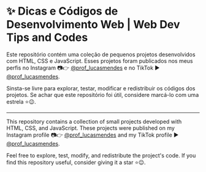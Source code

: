 # :sparkles: Dicas e Códigos de Desenvolvimento Web | Web Dev Tips and Codes

Este repositório contém uma coleção de pequenos projetos desenvolvidos com HTML, CSS e JavaScript. Esses projetos foram publicados nos meus perfis no Instagram 📷👉 [@prof_lucasmendes](https://www.instagram.com/prof_lucasmendes/) e no TikTok ▶️ [@prof_lucasmendes](https://www.tiktok.com/@prof_lucasmendes).

Sinsta-se livre para explorar, testar, modificar e redistribuir os códigos dos projetos. Se achar que este repositório foi útil, considere marcá-lo com uma estrela ⭐😉.

<hr>

This repository contains a collection of small projects developed with HTML, CSS, and JavaScript. These projects were published on my Instagram profile 📷👉 [@prof_lucasmendes](https://www.instagram.com/prof_lucasmendes/) and my TikTok profile ▶️ [@prof_lucasmendes](https://www.tiktok.com/@prof_lucasmendes).

Feel free to explore, test, modify, and redistribute the project's code. If you find this repository useful, consider giving it a star ⭐😉.
